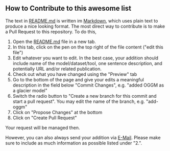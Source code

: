 ## How to Contribute to this awesome list

The text in [README.md](https://github.com/jlandmann/cryosphere-links/blob/master/README.md) is written im [Markdown](https://www.markdownguide.org/cheat-sheet), which uses plain text
to produce a nice looking format. The most direct way to contribute is to make a Pull Request to this repository. To do this, 

1. Open the [README.md](https://github.com/jlandmann/cryosphere-links/blob/master/README.md) file in a new tab.
2. In this tab, click on the pen on the top right of the file content ("edit this file")
3. Edit whatever you want to edit. In the best case, your addition should include name of the model/dataset/tool, one sentence description, and potentially URL and/or related publication.
4. Check out what you have changed using the "Preview" tab
5. Go to the bottom of the page and give your edits a meaningful description in the field below "Commit Changes", e.g. "added OGGM as a glacier model" 
6. Switch the radio button to "Create a new branch for this commit and start a pull request". You may edit the name of the branch, e.g. "add-oggm"
7. Click on "Propose Changes" at the bottom
8. Click on "Create Pull Request"

Your request will be managed then.

However, you can also always send your addition via [E-Mail](mailto://landmann@vaw.baug.ethz.ch). Please make sure to include as much information as possible listed under "2.".
